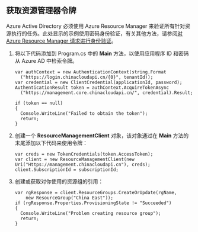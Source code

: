 ## 获取资源管理器令牌

Azure Active Directory 必须使用 Azure Resource Manager 来验证所有针对资源执行的任务。此处显示的示例使用密码身份验证，有关其他方法，请参阅[对 Azure Resource Manager 请求进行身份验证][lnk-authenticate-arm]。

1. 将以下代码添加到 Program.cs 中的 **Main** 方法，以使用应用程序 ID 和密码从 Azure AD 中检索令牌。

    ```
    var authContext = new AuthenticationContext(string.Format  
      ("https://login.chinacloudapi.cn/{0}", tenantId));
    var credential = new ClientCredential(applicationId, password);
    AuthenticationResult token = authContext.AcquireTokenAsync
      ("https://management.core.chinacloudapi.cn/", credential).Result;

    if (token == null)
    {
      Console.WriteLine("Failed to obtain the token");
      return;
    }
    ```

2. 创建一个 **ResourceManagementClient** 对象，该对象通过在 **Main** 方法的末尾添加以下代码来使用令牌：

    ```
    var creds = new TokenCredentials(token.AccessToken);
    var client = new ResourceManagementClient(new Uri("Https://management.chinacloudapi.cn"), creds);
    client.SubscriptionId = subscriptionId;
    ```

3. 创建或获取对你使用的资源组的引用：

    ```
    var rgResponse = client.ResourceGroups.CreateOrUpdate(rgName,
        new ResourceGroup("China East"));
    if (rgResponse.Properties.ProvisioningState != "Succeeded")
    {
      Console.WriteLine("Problem creating resource group");
      return;
    }
    ```

[lnk-authenticate-arm]: https://msdn.microsoft.com/zh-cn/library/azure/dn790557.aspx

<!---HONumber=Mooncake_0321_2016-->